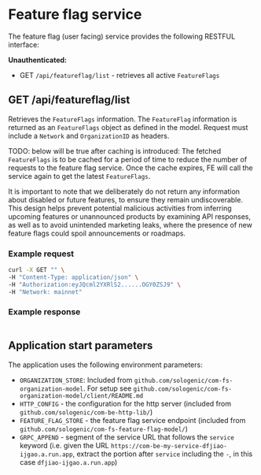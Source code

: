 # Feature flag service

The feature flag (user facing) service provides the following RESTFUL interface:

**Unauthenticated:**

* GET `/api/featureflag/list` - retrieves all active `FeatureFlags`

## GET /api/featureflag/list

Retrieves the `FeatureFlags` information. The `FeatureFlag` information is returned as an `FeatureFlags` object as defined in the model. Request must include a `Network` and `OrganizationID` as headers.

TODO: below will be true after caching is introduced:
The fetched `FeatureFlags` is to be cached for a period of time to reduce the number of requests to the feature flag service.  Once the cache expires, FE will call the service again to get the latest `FeatureFlags`.

It is important to note that we deliberately do not return any information about disabled or future features, to ensure they remain undiscoverable. This design helps prevent potential malicious activities from inferring upcoming features or unannounced products by examining API responses, as well as to avoid unintended marketing leaks, where the presence of new feature flags could spoil announcements or roadmaps.

### Example request

```bash
curl -X GET "" \
-H "Content-Type: application/json" \
-H "Authorization:eyJQcml2YXRlS2......OGY0ZSJ9" \
-H "Network: mainnet"
```

### Example response

```json5
```

## Application start parameters

The application uses the following environment parameters:

* `ORGANIZATION_STORE`: Included from `github.com/sologenic/com-fs-organization-model`. For setup see `github.com/sologenic/com-fs-organization-model/client/README.md`
* `HTTP_CONFIG` - the configuration for the http server (included from `github.com/sologenic/com-be-http-lib/`)
* `FEATURE_FLAG_STORE` - the feature flag service endpoint (included from `github.com/sologenic/com-fs-feature-flag-model/`)
* `GRPC_APPEND` - segment of the service URL that follows the `service` keyword (i.e. given the URL `https://com-be-my-service-dfjiao-ijgao.a.run.app`, extract the portion after `service` including the `-`, in this case `dfjiao-ijgao.a.run.app`)
